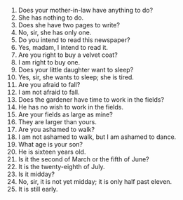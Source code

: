 1. Does your mother-in-law have anything to do?
2. She has nothing to do.
3. Does she have two pages to write?
4. No, sir, she has only one.
5. Do you intend to read this newspaper?
6. Yes, madam, I intend to read it.
7. Are you right to buy a velvet coat?
8. I am right to buy one.
9. Does your little daughter want to sleep?
10. Yes, sir, she wants to sleep; she is tired.
11. Are you afraid to fall?
12. I am not afraid to fall.
13. Does the gardener have time to work in the fields?
14. He has no wish to work in the fields.
15. Are your fields as large as mine?
16. They are larger than yours.
17. Are you ashamed to walk?
18. I am not ashamed to walk, but I am ashamed to dance.
19. What age is your son?
20. He is sixteen years old.
21. Is it the second of March or the fifth of June?
22. It is the twenty-eighth of July.
23. Is it midday?
24. No, sir, it is not yet midday; it is only half past eleven.
25. It is still early.
